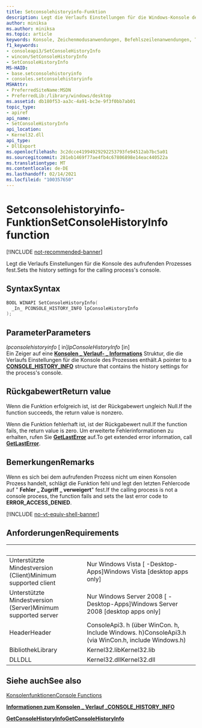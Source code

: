 ```yaml
---
title: Setconsolehistoryinfo-Funktion
description: Legt die Verlaufs Einstellungen für die Windows-Konsole des aufrufenden Prozesses fest.
author: miniksa
ms.author: miniksa
ms.topic: article
keywords: Konsole, Zeichenmodusanwendungen, Befehlszeilenanwendungen, Terminalanwendungen, Konsolen-API
f1_keywords:
- consoleapi3/SetConsoleHistoryInfo
- wincon/SetConsoleHistoryInfo
- SetConsoleHistoryInfo
MS-HAID:
- base.setconsolehistoryinfo
- consoles.setconsolehistoryinfo
MSHAttr:
- PreferredSiteName:MSDN
- PreferredLib:/library/windows/desktop
ms.assetid: db180f53-aa3c-4a91-bc3e-9f3f0bb7ab01
topic_type:
- apiref
api_name:
- SetConsoleHistoryInfo
api_location:
- Kernel32.dll
api_type:
- DllExport
ms.openlocfilehash: 3c2dcce41994929292253793fe94512ab7bc5a01
ms.sourcegitcommit: 281eb1469f77ae4fb4c67806898e14eac440522a
ms.translationtype: MT
ms.contentlocale: de-DE
ms.lasthandoff: 02/14/2021
ms.locfileid: "100357650"
---
```

# <a name="setconsolehistoryinfo-function"></a><span data-ttu-id="db835-104">Setconsolehistoryinfo-Funktion</span><span class="sxs-lookup"><span data-stu-id="db835-104">SetConsoleHistoryInfo function</span></span>

[!INCLUDE [not-recommended-banner](./includes/not-recommended-banner.md)]

<span data-ttu-id="db835-105">Legt die Verlaufs Einstellungen für die Konsole des aufrufenden Prozesses fest.</span><span class="sxs-lookup"><span data-stu-id="db835-105">Sets the history settings for the calling process's console.</span></span>

## <a name="syntax"></a><span data-ttu-id="db835-106">Syntax</span><span class="sxs-lookup"><span data-stu-id="db835-106">Syntax</span></span>

```C
BOOL WINAPI SetConsoleHistoryInfo(
  _In_ PCONSOLE_HISTORY_INFO lpConsoleHistoryInfo
);
```

## <a name="parameters"></a><span data-ttu-id="db835-107">Parameter</span><span class="sxs-lookup"><span data-stu-id="db835-107">Parameters</span></span>

<span data-ttu-id="db835-108">*lpconsolehistoryinfo* \[ in\]</span><span class="sxs-lookup"><span data-stu-id="db835-108">*lpConsoleHistoryInfo* \[in\]</span></span>  
<span data-ttu-id="db835-109">Ein Zeiger auf eine [**Konsolen \_ Verlauf- \_ Informations**](console-history-info.md) Struktur, die die Verlaufs Einstellungen für die Konsole des Prozesses enthält.</span><span class="sxs-lookup"><span data-stu-id="db835-109">A pointer to a [**CONSOLE\_HISTORY\_INFO**](console-history-info.md) structure that contains the history settings for the process's console.</span></span>

## <a name="return-value"></a><span data-ttu-id="db835-110">Rückgabewert</span><span class="sxs-lookup"><span data-stu-id="db835-110">Return value</span></span>

<span data-ttu-id="db835-111">Wenn die Funktion erfolgreich ist, ist der Rückgabewert ungleich Null.</span><span class="sxs-lookup"><span data-stu-id="db835-111">If the function succeeds, the return value is nonzero.</span></span>

<span data-ttu-id="db835-112">Wenn die Funktion fehlerhaft ist, ist der Rückgabewert null.</span><span class="sxs-lookup"><span data-stu-id="db835-112">If the function fails, the return value is zero.</span></span> <span data-ttu-id="db835-113">Um erweiterte Fehlerinformationen zu erhalten, rufen Sie [**GetLastError**](/windows/win32/api/errhandlingapi/nf-errhandlingapi-getlasterror) auf.</span><span class="sxs-lookup"><span data-stu-id="db835-113">To get extended error information, call [**GetLastError**](/windows/win32/api/errhandlingapi/nf-errhandlingapi-getlasterror).</span></span>

## <a name="remarks"></a><span data-ttu-id="db835-114">Bemerkungen</span><span class="sxs-lookup"><span data-stu-id="db835-114">Remarks</span></span>

<span data-ttu-id="db835-115">Wenn es sich bei dem aufrufenden Prozess nicht um einen Konsolen Prozess handelt, schlägt die Funktion fehl und legt den letzten Fehlercode auf " **Fehler \_ Zugriff \_ verweigert**" fest.</span><span class="sxs-lookup"><span data-stu-id="db835-115">If the calling process is not a console process, the function fails and sets the last error code to **ERROR\_ACCESS\_DENIED**.</span></span>

[!INCLUDE [no-vt-equiv-shell-banner](./includes/no-vt-equiv-shell-banner.md)]

## <a name="requirements"></a><span data-ttu-id="db835-116">Anforderungen</span><span class="sxs-lookup"><span data-stu-id="db835-116">Requirements</span></span>

| &nbsp; | &nbsp; |
|-|-|
| <span data-ttu-id="db835-117">Unterstützte Mindestversion (Client)</span><span class="sxs-lookup"><span data-stu-id="db835-117">Minimum supported client</span></span> | <span data-ttu-id="db835-118">Nur Windows Vista \[ -Desktop-Apps\]</span><span class="sxs-lookup"><span data-stu-id="db835-118">Windows Vista \[desktop apps only\]</span></span> |
| <span data-ttu-id="db835-119">Unterstützte Mindestversion (Server)</span><span class="sxs-lookup"><span data-stu-id="db835-119">Minimum supported server</span></span> | <span data-ttu-id="db835-120">Nur Windows Server 2008 \[ -Desktop-Apps\]</span><span class="sxs-lookup"><span data-stu-id="db835-120">Windows Server 2008 \[desktop apps only\]</span></span> |
| <span data-ttu-id="db835-121">Header</span><span class="sxs-lookup"><span data-stu-id="db835-121">Header</span></span> | <span data-ttu-id="db835-122">ConsoleApi3. h (über WinCon. h, Include Windows. h)</span><span class="sxs-lookup"><span data-stu-id="db835-122">ConsoleApi3.h (via WinCon.h, include Windows.h)</span></span> |
| <span data-ttu-id="db835-123">Bibliothek</span><span class="sxs-lookup"><span data-stu-id="db835-123">Library</span></span> | <span data-ttu-id="db835-124">Kernel32.lib</span><span class="sxs-lookup"><span data-stu-id="db835-124">Kernel32.lib</span></span> |
| <span data-ttu-id="db835-125">DLL</span><span class="sxs-lookup"><span data-stu-id="db835-125">DLL</span></span> | <span data-ttu-id="db835-126">Kernel32.dll</span><span class="sxs-lookup"><span data-stu-id="db835-126">Kernel32.dll</span></span> |

## <a name="see-also"></a><span data-ttu-id="db835-127">Siehe auch</span><span class="sxs-lookup"><span data-stu-id="db835-127">See also</span></span>

[<span data-ttu-id="db835-128">Konsolenfunktionen</span><span class="sxs-lookup"><span data-stu-id="db835-128">Console Functions</span></span>](console-functions.md)

[<span data-ttu-id="db835-129">**Informationen zum Konsolen \_ Verlauf \_**</span><span class="sxs-lookup"><span data-stu-id="db835-129">**CONSOLE\_HISTORY\_INFO**</span></span>](console-history-info.md)

[<span data-ttu-id="db835-130">**GetConsoleHistoryInfo**</span><span class="sxs-lookup"><span data-stu-id="db835-130">**GetConsoleHistoryInfo**</span></span>](getconsolehistoryinfo.md)